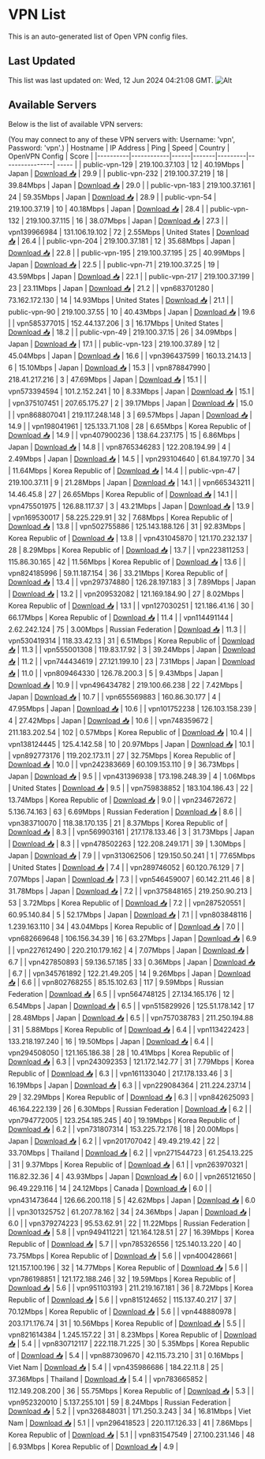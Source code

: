 # VPN List

This is an auto-generated list of Open VPN config files.

## Last Updated

This list was last updated on: Wed, 12 Jun 2024 04:21:08 GMT.
![Alt](https://repobeats.axiom.co/api/embed/186b98318ef1479477931607c1ad7d823f12451f.svg "Repobeats analytics image")

## Available Servers

Below is the list of available VPN servers:

(You may connect to any of these VPN servers with: Username: 'vpn', Password: 'vpn'.)
| Hostname | IP Address | Ping | Speed | Country | OpenVPN Config | Score |
|----------|------------|------|-------|---------|----------------| ----- |
| public-vpn-129 | 219.100.37.103 | 12 | 40.19Mbps | Japan | [Download 📥](./configs/server_0_JP.ovpn) | 29.9 |
| public-vpn-232 | 219.100.37.219 | 18 | 39.84Mbps | Japan | [Download 📥](./configs/server_1_JP.ovpn) | 29.0 |
| public-vpn-183 | 219.100.37.161 | 24 | 59.35Mbps | Japan | [Download 📥](./configs/server_2_JP.ovpn) | 28.9 |
| public-vpn-54 | 219.100.37.19 | 10 | 40.18Mbps | Japan | [Download 📥](./configs/server_3_JP.ovpn) | 28.4 |
| public-vpn-132 | 219.100.37.115 | 16 | 38.07Mbps | Japan | [Download 📥](./configs/server_4_JP.ovpn) | 27.3 |
| vpn139966984 | 131.106.19.102 | 72 | 2.55Mbps | United States | [Download 📥](./configs/server_5_US.ovpn) | 26.4 |
| public-vpn-204 | 219.100.37.181 | 12 | 35.68Mbps | Japan | [Download 📥](./configs/server_6_JP.ovpn) | 22.8 |
| public-vpn-195 | 219.100.37.195 | 25 | 40.99Mbps | Japan | [Download 📥](./configs/server_7_JP.ovpn) | 22.5 |
| public-vpn-71 | 219.100.37.25 | 19 | 43.59Mbps | Japan | [Download 📥](./configs/server_8_JP.ovpn) | 22.1 |
| public-vpn-217 | 219.100.37.199 | 23 | 23.11Mbps | Japan | [Download 📥](./configs/server_9_JP.ovpn) | 21.2 |
| vpn683701280 | 73.162.172.130 | 14 | 14.93Mbps | United States | [Download 📥](./configs/server_10_US.ovpn) | 21.1 |
| public-vpn-90 | 219.100.37.55 | 10 | 40.43Mbps | Japan | [Download 📥](./configs/server_11_JP.ovpn) | 19.6 |
| vpn585377015 | 152.44.137.206 | 3 | 16.17Mbps | United States | [Download 📥](./configs/server_12_US.ovpn) | 18.2 |
| public-vpn-49 | 219.100.37.15 | 26 | 34.09Mbps | Japan | [Download 📥](./configs/server_13_JP.ovpn) | 17.1 |
| public-vpn-123 | 219.100.37.89 | 12 | 45.04Mbps | Japan | [Download 📥](./configs/server_14_JP.ovpn) | 16.6 |
| vpn396437599 | 160.13.214.13 | 6 | 15.10Mbps | Japan | [Download 📥](./configs/server_15_JP.ovpn) | 15.3 |
| vpn878847990 | 218.41.217.216 | 3 | 47.69Mbps | Japan | [Download 📥](./configs/server_16_JP.ovpn) | 15.1 |
| vpn573394594 | 101.2.152.241 | 10 | 8.33Mbps | Japan | [Download 📥](./configs/server_17_JP.ovpn) | 15.1 |
| vpn375107451 | 207.65.175.27 | 2 | 39.17Mbps | Japan | [Download 📥](./configs/server_18_JP.ovpn) | 15.0 |
| vpn868807041 | 219.117.248.148 | 3 | 69.57Mbps | Japan | [Download 📥](./configs/server_19_JP.ovpn) | 14.9 |
| vpn198041961 | 125.133.71.108 | 28 | 6.65Mbps | Korea Republic of | [Download 📥](./configs/server_20_KR.ovpn) | 14.9 |
| vpn407900236 | 138.64.237.175 | 15 | 6.86Mbps | Japan | [Download 📥](./configs/server_21_JP.ovpn) | 14.8 |
| vpn8765346283 | 122.208.194.99 | 4 | 2.49Mbps | Japan | [Download 📥](./configs/server_22_JP.ovpn) | 14.5 |
| vpn293104640 | 61.84.197.70 | 34 | 11.64Mbps | Korea Republic of | [Download 📥](./configs/server_23_KR.ovpn) | 14.4 |
| public-vpn-47 | 219.100.37.11 | 9 | 21.28Mbps | Japan | [Download 📥](./configs/server_24_JP.ovpn) | 14.1 |
| vpn665343211 | 14.46.45.8 | 27 | 26.65Mbps | Korea Republic of | [Download 📥](./configs/server_25_KR.ovpn) | 14.1 |
| vpn475501975 | 126.88.117.37 | 3 | 43.21Mbps | Japan | [Download 📥](./configs/server_26_JP.ovpn) | 13.9 |
| vpn169530017 | 58.225.229.91 | 32 | 7.68Mbps | Korea Republic of | [Download 📥](./configs/server_27_KR.ovpn) | 13.8 |
| vpn502755886 | 125.143.188.126 | 31 | 92.83Mbps | Korea Republic of | [Download 📥](./configs/server_28_KR.ovpn) | 13.8 |
| vpn431045870 | 121.170.232.137 | 28 | 8.29Mbps | Korea Republic of | [Download 📥](./configs/server_29_KR.ovpn) | 13.7 |
| vpn223811253 | 115.86.30.165 | 42 | 11.56Mbps | Korea Republic of | [Download 📥](./configs/server_30_KR.ovpn) | 13.6 |
| vpn824185996 | 59.11.187.154 | 36 | 33.21Mbps | Korea Republic of | [Download 📥](./configs/server_31_KR.ovpn) | 13.4 |
| vpn297374880 | 126.28.197.183 | 3 | 7.89Mbps | Japan | [Download 📥](./configs/server_32_JP.ovpn) | 13.2 |
| vpn209532082 | 121.169.184.90 | 27 | 8.02Mbps | Korea Republic of | [Download 📥](./configs/server_33_KR.ovpn) | 13.1 |
| vpn127030251 | 121.186.41.16 | 30 | 66.17Mbps | Korea Republic of | [Download 📥](./configs/server_34_KR.ovpn) | 11.4 |
| vpn114491144 | 2.62.242.124 | 75 | 3.00Mbps | Russian Federation | [Download 📥](./configs/server_35_RU.ovpn) | 11.3 |
| vpn530419314 | 118.33.42.13 | 31 | 6.51Mbps | Korea Republic of | [Download 📥](./configs/server_36_KR.ovpn) | 11.3 |
| vpn555001308 | 119.83.17.92 | 3 | 39.24Mbps | Japan | [Download 📥](./configs/server_37_JP.ovpn) | 11.2 |
| vpn744434619 | 27.121.199.10 | 23 | 7.31Mbps | Japan | [Download 📥](./configs/server_38_JP.ovpn) | 11.0 |
| vpn809464330 | 126.78.200.3 | 5 | 9.43Mbps | Japan | [Download 📥](./configs/server_39_JP.ovpn) | 10.9 |
| vpn496434782 | 219.100.66.238 | 22 | 7.42Mbps | Japan | [Download 📥](./configs/server_40_JP.ovpn) | 10.7 |
| vpn655569883 | 160.86.30.177 | 4 | 47.95Mbps | Japan | [Download 📥](./configs/server_41_JP.ovpn) | 10.6 |
| vpn101752238 | 126.103.158.239 | 4 | 27.42Mbps | Japan | [Download 📥](./configs/server_42_JP.ovpn) | 10.6 |
| vpn748359672 | 211.183.202.54 | 102 | 0.57Mbps | Korea Republic of | [Download 📥](./configs/server_43_KR.ovpn) | 10.4 |
| vpn138124445 | 125.4.142.58 | 10 | 20.97Mbps | Japan | [Download 📥](./configs/server_44_JP.ovpn) | 10.1 |
| vpn892773176 | 119.202.173.11 | 27 | 32.75Mbps | Korea Republic of | [Download 📥](./configs/server_45_KR.ovpn) | 10.0 |
| vpn242383669 | 60.109.153.110 | 9 | 36.73Mbps | Japan | [Download 📥](./configs/server_46_JP.ovpn) | 9.5 |
| vpn431396938 | 173.198.248.39 | 4 | 1.06Mbps | United States | [Download 📥](./configs/server_47_US.ovpn) | 9.5 |
| vpn759838852 | 183.104.186.43 | 22 | 13.74Mbps | Korea Republic of | [Download 📥](./configs/server_48_KR.ovpn) | 9.0 |
| vpn234672672 | 5.136.74.163 | 63 | 6.69Mbps | Russian Federation | [Download 📥](./configs/server_49_RU.ovpn) | 8.6 |
| vpn383710070 | 118.38.170.135 | 21 | 8.37Mbps | Korea Republic of | [Download 📥](./configs/server_50_KR.ovpn) | 8.3 |
| vpn569903161 | 217.178.133.46 | 3 | 31.73Mbps | Japan | [Download 📥](./configs/server_51_JP.ovpn) | 8.3 |
| vpn478502263 | 122.208.249.171 | 39 | 1.30Mbps | Japan | [Download 📥](./configs/server_52_JP.ovpn) | 7.9 |
| vpn313062506 | 129.150.50.241 | 1 | 77.65Mbps | United States | [Download 📥](./configs/server_53_US.ovpn) | 7.4 |
| vpn289746052 | 60.120.76.129 | 7 | 7.07Mbps | Japan | [Download 📥](./configs/server_54_JP.ovpn) | 7.3 |
| vpn546459007 | 60.142.211.46 | 8 | 31.78Mbps | Japan | [Download 📥](./configs/server_55_JP.ovpn) | 7.2 |
| vpn375848165 | 219.250.90.213 | 53 | 3.72Mbps | Korea Republic of | [Download 📥](./configs/server_56_KR.ovpn) | 7.2 |
| vpn287520551 | 60.95.140.84 | 5 | 52.17Mbps | Japan | [Download 📥](./configs/server_57_JP.ovpn) | 7.1 |
| vpn803848116 | 1.239.163.110 | 34 | 43.04Mbps | Korea Republic of | [Download 📥](./configs/server_58_KR.ovpn) | 7.0 |
| vpn682669648 | 106.156.34.39 | 16 | 63.27Mbps | Japan | [Download 📥](./configs/server_59_JP.ovpn) | 6.9 |
| vpn227612490 | 220.210.179.162 | 4 | 7.07Mbps | Japan | [Download 📥](./configs/server_60_JP.ovpn) | 6.7 |
| vpn427850893 | 59.136.57.185 | 33 | 0.36Mbps | Japan | [Download 📥](./configs/server_61_JP.ovpn) | 6.7 |
| vpn345761892 | 122.21.49.205 | 14 | 9.26Mbps | Japan | [Download 📥](./configs/server_62_JP.ovpn) | 6.6 |
| vpn802768255 | 85.15.102.63 | 117 | 9.59Mbps | Russian Federation | [Download 📥](./configs/server_63_RU.ovpn) | 6.5 |
| vpn564748125 | 27.134.165.176 | 12 | 6.54Mbps | Japan | [Download 📥](./configs/server_64_JP.ovpn) | 6.5 |
| vpn515829926 | 125.51.178.142 | 17 | 28.48Mbps | Japan | [Download 📥](./configs/server_65_JP.ovpn) | 6.5 |
| vpn757038783 | 211.250.194.88 | 31 | 5.88Mbps | Korea Republic of | [Download 📥](./configs/server_66_KR.ovpn) | 6.4 |
| vpn113422423 | 133.218.197.240 | 16 | 19.50Mbps | Japan | [Download 📥](./configs/server_67_JP.ovpn) | 6.4 |
| vpn294508050 | 121.165.186.38 | 28 | 10.41Mbps | Korea Republic of | [Download 📥](./configs/server_68_KR.ovpn) | 6.3 |
| vpn243092353 | 121.172.142.77 | 31 | 7.79Mbps | Korea Republic of | [Download 📥](./configs/server_69_KR.ovpn) | 6.3 |
| vpn161133040 | 217.178.133.46 | 3 | 16.19Mbps | Japan | [Download 📥](./configs/server_70_JP.ovpn) | 6.3 |
| vpn229084364 | 211.224.237.14 | 29 | 32.29Mbps | Korea Republic of | [Download 📥](./configs/server_71_KR.ovpn) | 6.3 |
| vpn842625093 | 46.164.222.139 | 26 | 6.30Mbps | Russian Federation | [Download 📥](./configs/server_72_RU.ovpn) | 6.2 |
| vpn794772005 | 123.254.185.245 | 40 | 19.19Mbps | Korea Republic of | [Download 📥](./configs/server_73_KR.ovpn) | 6.2 |
| vpn731807314 | 153.225.72.176 | 18 | 20.00Mbps | Japan | [Download 📥](./configs/server_74_JP.ovpn) | 6.2 |
| vpn201707042 | 49.49.219.42 | 22 | 33.70Mbps | Thailand | [Download 📥](./configs/server_75_TH.ovpn) | 6.2 |
| vpn271544723 | 61.254.13.225 | 31 | 9.37Mbps | Korea Republic of | [Download 📥](./configs/server_76_KR.ovpn) | 6.1 |
| vpn263970321 | 116.82.32.36 | 4 | 43.93Mbps | Japan | [Download 📥](./configs/server_77_JP.ovpn) | 6.0 |
| vpn265121650 | 96.49.229.116 | 14 | 24.12Mbps | Canada | [Download 📥](./configs/server_78_CA.ovpn) | 6.0 |
| vpn431473644 | 126.66.200.118 | 5 | 42.62Mbps | Japan | [Download 📥](./configs/server_79_JP.ovpn) | 6.0 |
| vpn301325752 | 61.207.78.162 | 34 | 24.36Mbps | Japan | [Download 📥](./configs/server_80_JP.ovpn) | 6.0 |
| vpn379274223 | 95.53.62.91 | 22 | 11.22Mbps | Russian Federation | [Download 📥](./configs/server_81_RU.ovpn) | 5.8 |
| vpn949411221 | 121.164.128.51 | 27 | 16.39Mbps | Korea Republic of | [Download 📥](./configs/server_82_KR.ovpn) | 5.7 |
| vpn785326556 | 125.140.13.220 | 40 | 73.75Mbps | Korea Republic of | [Download 📥](./configs/server_83_KR.ovpn) | 5.6 |
| vpn400428661 | 121.157.100.196 | 32 | 14.77Mbps | Korea Republic of | [Download 📥](./configs/server_84_KR.ovpn) | 5.6 |
| vpn786198851 | 121.172.188.246 | 32 | 19.59Mbps | Korea Republic of | [Download 📥](./configs/server_85_KR.ovpn) | 5.6 |
| vpn951103193 | 211.219.167.181 | 36 | 8.72Mbps | Korea Republic of | [Download 📥](./configs/server_86_KR.ovpn) | 5.6 |
| vpn815124652 | 115.137.40.217 | 37 | 70.12Mbps | Korea Republic of | [Download 📥](./configs/server_87_KR.ovpn) | 5.6 |
| vpn448880978 | 203.171.176.74 | 31 | 10.56Mbps | Korea Republic of | [Download 📥](./configs/server_88_KR.ovpn) | 5.5 |
| vpn821614384 | 1.245.157.22 | 31 | 8.23Mbps | Korea Republic of | [Download 📥](./configs/server_89_KR.ovpn) | 5.4 |
| vpn830712117 | 222.118.71.225 | 30 | 5.35Mbps | Korea Republic of | [Download 📥](./configs/server_90_KR.ovpn) | 5.4 |
| vpn887309670 | 42.115.73.210 | 31 | 0.16Mbps | Viet Nam | [Download 📥](./configs/server_91_VN.ovpn) | 5.4 |
| vpn435986686 | 184.22.11.8 | 25 | 37.36Mbps | Thailand | [Download 📥](./configs/server_92_TH.ovpn) | 5.4 |
| vpn783665852 | 112.149.208.200 | 36 | 55.75Mbps | Korea Republic of | [Download 📥](./configs/server_93_KR.ovpn) | 5.3 |
| vpn952320010 | 5.137.255.101 | 59 | 8.24Mbps | Russian Federation | [Download 📥](./configs/server_94_RU.ovpn) | 5.2 |
| vpn326848031 | 171.250.3.243 | 34 | 16.81Mbps | Viet Nam | [Download 📥](./configs/server_95_VN.ovpn) | 5.1 |
| vpn296418523 | 220.117.126.33 | 41 | 7.86Mbps | Korea Republic of | [Download 📥](./configs/server_96_KR.ovpn) | 5.1 |
| vpn831547549 | 27.100.231.146 | 48 | 6.93Mbps | Korea Republic of | [Download 📥](./configs/server_97_KR.ovpn) | 4.9 |
